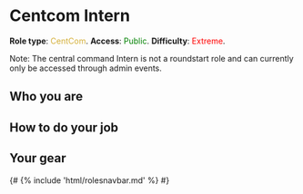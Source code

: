 # Centcom Intern
**Role type**: <font color= "#D4AF37">CentCom</font>. **Access**: <font color="green">Public</font>. **Difficulty**: <font color="Red">Extreme</font>.



Note: The central command Intern is not a roundstart role and can currently only be accessed through admin events.


## Who you are



## How to do your job



## Your gear



  {# {% include 'html/rolesnavbar.md' %} #}
